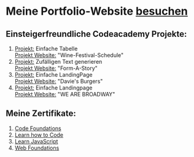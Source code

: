 # Meine Portfolio-Website [besuchen](https://oliveroeguet.github.io/Portfolio)


## Einsteigerfreundliche Codeacademy Projekte: 

1. [Projekt:](https://github.com/OliverOeguet/Wine-Festival-Schedule) Einfache Tabelle <br>
   [Projekt Website:](https://oliveroeguet.github.io/Wine-Festival-Schedule) "Wine-Festival-Schedule"
2. [Projekt:](https://github.com/OliverOeguet/Form-a-story) Zufälligen Text generieren <br>
   [Projekt Website:](https://oliveroeguet.github.io/Form-a-story/) "Form-A-Story" 
3. [Projekt:](https://github.com/OliverOeguet/DaviesBurgers) Einfache LandingPage <br>
   [Projekt Website:](https://oliveroeguet.github.io/DaviesBurgers) "Davie's Burgers"
4. [Projekt:](https://github.com/OliverOeguet/DefaultLandingPage) Einfache Landingpage <br>
   [Projekt Website:](https://oliveroeguet.github.io/DefaultLandingPage) "WE ARE BROADWAY"


## Meine Zertifikate:

1. [Code Foundations](./Images/CodeFoundationsSkillPath.pdf)
2. [Learn how to Code](./Images/LearnHowtoCodeCourse.pdf)
3. [Learn JavaScript](./Images/LearnJavaScriptCourse.pdf)
4. [Web Foundations](./Images/WebFoundations.png)
